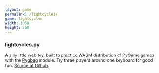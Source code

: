 ```yaml
---
layout: game
permalink: /lightcycles/
game: lightcycles
width: 1050
height: 558
---
```


### lightcycles.py

A silly little web toy, built to practice WASM distribution of [PyGame](https://www.pygame.org/) games with the [Pygbag](https://pygame-web.github.io/) module. Try three players around one keyboard for good fun. [Source at Github](https://github.com/jcgraybill/lightcycles.py).

